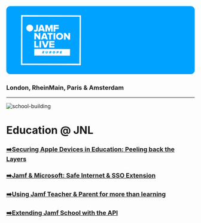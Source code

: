 <img src="img/jnlgithubbanner.png" alt="toplogo" />

### London, RheinMain, Paris & Amsterdam 

---

<img width="94" height="94" src="https://img.icons8.com/3d-fluency/94/school-building.png" alt="school-building"/>

# Education @ JNL

### [➡️Securing Apple Devices in Education: Peeling back the Layers]()

### [➡️Jamf & Microsoft: Safe Internet & SSO Extension]()

### [➡️Using Jamf Teacher & Parent for more than learning](https://github.com/robatjamf/EducationJNL2023/tree/main/Using%20Jamf%20Teacher%20Parent)

### [➡️Extending Jamf School with the API]()